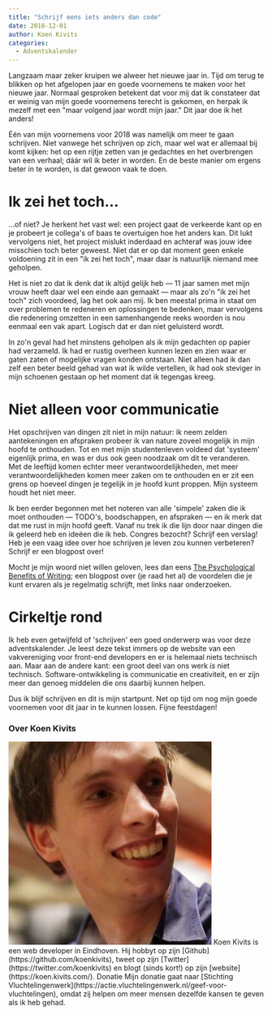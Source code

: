 ```yaml
---
title: "Schrijf eens iets anders dan code"
date: 2018-12-01
author: Koen Kivits
categories: 
  - Adventskalender
---
```

Langzaam maar zeker kruipen we alweer het nieuwe jaar in. Tijd om terug te blikken op het afgelopen jaar en goede voornemens te maken voor het nieuwe jaar. Normaal gesproken betekent dat voor mij dat ik constateer dat er weinig van mijn goede voornemens terecht is gekomen, en herpak ik mezelf met een "maar volgend jaar wordt mijn jaar." Dit jaar doe ik het anders!

Één van mijn voornemens voor 2018 was namelijk om meer te gaan schrijven. Niet vanwege het schrijven op zich, maar wel wat er allemaal bij komt kijken: het op een rijtje zetten van je gedachtes en het overbrengen van een verhaal; dáár wil ik beter in worden. En de beste manier om ergens beter in te worden, is dat gewoon vaak te doen.

# Ik zei het toch...

...of niet? Je herkent het vast wel: een project gaat de verkeerde kant op en je probeert je collega's of baas te overtuigen hoe het anders kan. Dit lukt vervolgens niet, het project mislukt inderdaad en achteraf was jouw idee misschien toch beter geweest. Niet dat er op dat moment geen enkele voldoening zit in een "ik zei het toch", maar daar is natuurlijk niemand mee geholpen.

Het is niet zo dat ik denk dat ik altijd gelijk heb — 11 jaar samen met mijn vrouw heeft daar wel een einde aan gemaakt — maar als zo'n "ik zei het toch" zich voordeed, lag het ook aan mij. Ik ben meestal prima in staat om over problemen te redeneren en oplossingen te bedenken, maar vervolgens die redenering omzetten in een samenhangende reeks woorden is nou eenmaal een vak apart. Logisch dat er dan niet geluisterd wordt.

In zo'n geval had het minstens geholpen als ik mijn gedachten op papier had verzameld. Ik had er rustig overheen kunnen lezen en zien waar er gaten zaten of mogelijke vragen konden ontstaan. Niet alleen had ik dan zelf een beter beeld gehad van wat ik wilde vertellen, ik had ook steviger in mijn schoenen gestaan op het moment dat ik tegengas kreeg.

# Niet alleen voor communicatie

Het opschrijven van dingen zit niet in mijn natuur: ik neem zelden aantekeningen en afspraken probeer ik van nature zoveel mogelijk in mijn hoofd te onthouden. Tot en met mijn studentenleven voldeed dat 'systeem' eigenlijk prima, en was er dus ook geen noodzaak om dit te veranderen. Met de leeftijd komen echter meer verantwoordelijkheden, met meer verantwoordelijkheden komen meer zaken om te onthouden en er zit een grens op hoeveel dingen je tegelijk in je hoofd kunt proppen. Mijn systeem houdt het niet meer.

Ik ben eerder begonnen met het noteren van alle 'simpele' zaken die ik moet onthouden — TODO's, boodschappen, en afspraken — en ik merk dat dat me rust in mijn hoofd geeft. Vanaf nu trek ik die lijn door naar dingen die ik geleerd heb en ideëen die ik heb. Congres bezocht? Schrijf een verslag! Heb je een vaag idee over hoe schrijven je leven zou kunnen verbeteren? Schrijf er een blogpost over!

Mocht je mijn woord niet willen geloven, lees dan eens [The Psychological Benefits of Writing](https://www.helpscout.net/blog/benefits-of-writing/); een blogpost over (je raad het al) de voordelen die je kunt ervaren als je regelmatig schrijft, met links naar onderzoeken.

# Cirkeltje rond

Ik heb even getwijfeld of 'schrijven' een goed onderwerp was voor deze adventskalender. Je leest deze tekst immers op de website van een vakvereniging voor front-end developers en er is helemaal niets technisch aan. Maar aan de andere kant: een groot deel van ons werk *is* niet technisch. Software-ontwikkeling is communicatie en creativiteit, en er zijn meer dan genoeg middelen die ons daarbij kunnen helpen.

Dus ik blijf schrijven en dit is mijn startpunt. Net op tijd om nog mijn goede voornemen voor dit jaar in te kunnen lossen. Fijne feestdagen!

### Over Koen Kivits
<img src="/_img/adventskalender/koen.jpeg" alt="Foto van koen" class="floating-portrait">
Koen Kivits is een web developer in Eindhoven. Hij hobbyt op zijn [Github](https://github.com/koenkivits), tweet op zijn [Twitter](https://twitter.com/koenkivits) en blogt (sinds kort!) op zijn [website](https://koen.kivits.com/).
Donatie
Mijn donatie gaat naar [Stichting Vluchtelingenwerk](https://actie.vluchtelingenwerk.nl/geef-voor-vluchtelingen), omdat zij helpen om meer mensen dezelfde kansen te geven als ik heb gehad.
